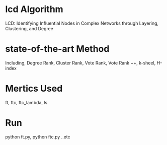 # lcd Algorithm
LCD: Identifying Influential Nodes in Complex Networks through Layering, Clustering, and Degree

# state-of-the-art Method
Including, Degree Rank, Cluster Rank, Vote Rank, Vote Rank ++, 
k-sheel, H-index

# Mertics Used
ft, ftc, ftc_lambda, ls
# Run
python ft.py, python ftc.py ..etc
